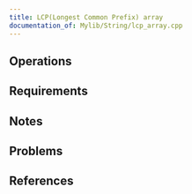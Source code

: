 ```yaml
---
title: LCP(Longest Common Prefix) array
documentation_of: Mylib/String/lcp_array.cpp
---
```


## Operations

## Requirements

## Notes

## Problems

## References
